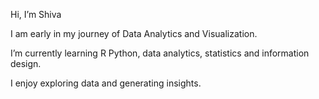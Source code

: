 Hi, I’m Shiva

I am early in my journey of Data Analytics and Visualization.

I’m currently learning R Python, data analytics, statistics and information design.

I enjoy exploring data and generating insights.

<!---
ShivaRaghu/ShivaRaghu is a ✨ special ✨ repository because its `README.md` (this file) appears on your GitHub profile.
You can click the Preview link to take a look at your changes.
--->
